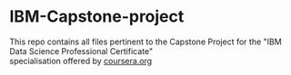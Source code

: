 # IBM-Capstone-project

This repo contains all files pertinent to the Capstone Project for the "IBM Data Science Professional Certificate"  
specialisation offered by [coursera.org](https://www.coursera.org)
